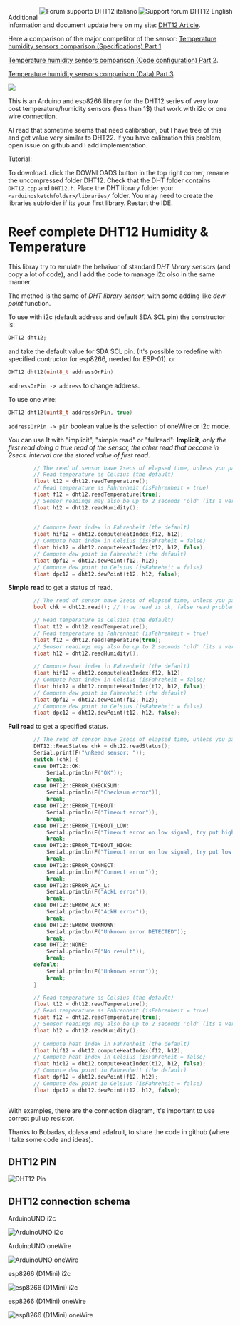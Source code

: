 
<div>
<a href="https://www.mischianti.org/forums/forum/english-support-forum/mischiantis-libraries/dht12-complete-library-adafruit-dht-clone/"><img
  src="https://github.com/xreef/LoRa_E32_Series_Library/raw/master/resources/buttonSupportForumEnglish.png" alt="Support forum DHT12 English"
   align="right"></a>
</div>
<div>
<a href="https://www.mischianti.org/forums/forum/forum-di-supporto-in-italiano/le-librerie-di-mischianti/dht12-libreria-clone-delladafruit-dht/"><img
  src="https://github.com/xreef/LoRa_E32_Series_Library/raw/master/resources/buttonSupportForumItaliano.png" alt="Forum supporto DHT12 italiano"
  align="right"></a>
</div>

Additional information and document update here on my site: [DHT12 Article](https://www.mischianti.org/2019/01/01/dht12-library-en/).

Here a comparison of the major competitor of the sensor: 
[Temperature humidity sensors comparison (Specifications) Part 1](https://www.mischianti.org/2019/07/01/temperature-humidity-sensors-comparison-settings-part-1/)

[Temperature humidity sensors comparison (Code configuration) Part 2](https://www.mischianti.org/2019/07/08/temperature-humidity-sensors-comparison-code-configuration-part-2/).

[Temperature humidity sensors comparison (Data) Part 3](https://www.mischianti.org/2019/07/16/temperature-humidity-sensors-comparison-data-part-3/).

![](https://www.mischianti.org/wp-content/uploads/2019/02/BreadBoardArduinoWeather-768x432.jpg)

This is an Arduino and esp8266 library for the DHT12 series of very low cost temperature/humidity sensors (less than 1$) that work with i2c or one wire connection.

AI read that sometime seems that need calibration, but I have tree of this and get value very similar to DHT22. If you have calibration this problem, open issue on github and I add implementation.

Tutorial: 

To download. click the DOWNLOADS button in the top right corner, rename the uncompressed folder DHT12. Check that the DHT folder contains `DHT12.cpp` and `DHT12.h`. Place the DHT library folder your `<arduinosketchfolder>/libraries/` folder. You may need to create the libraries subfolder if its your first library. Restart the IDE.

# Reef complete DHT12 Humidity & Temperature

This libray try to emulate the behaivor of standard *DHT library sensors* (and copy a lot of code), and I add the code to manage i2c olso in the same manner.

The method is the same of *DHT library sensor*, with some adding like *dew point* function.

To use with i2c (default address and default SDA SCL pin) the constructor is:
```cpp
DHT12 dht12;
```
and take the default value for SDA SCL pin. (It's possible to redefine with specified contructor for esp8266, needed for ESP-01).
or
```cpp
DHT12 dht12(uint8_t addressOrPin)
```
`addressOrPin -> address`
to change address.

To use one wire:
```cpp
DHT12 dht12(uint8_t addressOrPin, true)
```
`addressOrPin -> pin`
boolean value is the selection of oneWire or i2c mode.

You can use It with "implicit", "simple read" or "fullread":
**Implicit**, *only the first read doing a true read of the sensor, the other read that become in 2secs. interval are the stored value of first read*.
```cpp
		// The read of sensor have 2secs of elapsed time, unless you pass force parameter
		// Read temperature as Celsius (the default)
		float t12 = dht12.readTemperature();
		// Read temperature as Fahrenheit (isFahrenheit = true)
		float f12 = dht12.readTemperature(true);
		// Sensor readings may also be up to 2 seconds 'old' (its a very slow sensor)
		float h12 = dht12.readHumidity();
		
		
		// Compute heat index in Fahrenheit (the default)
		float hif12 = dht12.computeHeatIndex(f12, h12);
		// Compute heat index in Celsius (isFahreheit = false)
		float hic12 = dht12.computeHeatIndex(t12, h12, false);
		// Compute dew point in Fahrenheit (the default)
		float dpf12 = dht12.dewPoint(f12, h12);
		// Compute dew point in Celsius (isFahreheit = false)
		float dpc12 = dht12.dewPoint(t12, h12, false);

```
**Simple read** to get a status of read.
```cpp
		// The read of sensor have 2secs of elapsed time, unless you pass force parameter
		bool chk = dht12.read(); // true read is ok, false read problem

		// Read temperature as Celsius (the default)
		float t12 = dht12.readTemperature();
		// Read temperature as Fahrenheit (isFahrenheit = true)
		float f12 = dht12.readTemperature(true);
		// Sensor readings may also be up to 2 seconds 'old' (its a very slow sensor)
		float h12 = dht12.readHumidity();
		
		// Compute heat index in Fahrenheit (the default)
		float hif12 = dht12.computeHeatIndex(f12, h12);
		// Compute heat index in Celsius (isFahreheit = false)
		float hic12 = dht12.computeHeatIndex(t12, h12, false);
		// Compute dew point in Fahrenheit (the default)
		float dpf12 = dht12.dewPoint(f12, h12);
		// Compute dew point in Celsius (isFahreheit = false)
		float dpc12 = dht12.dewPoint(t12, h12, false);

```
**Full read** to get a specified status.
```cpp
		// The read of sensor have 2secs of elapsed time, unless you pass force parameter
		DHT12::ReadStatus chk = dht12.readStatus();
		Serial.print(F("\nRead sensor: "));
		switch (chk) {
		case DHT12::OK:
			Serial.println(F("OK"));
			break;
		case DHT12::ERROR_CHECKSUM:
			Serial.println(F("Checksum error"));
			break;
		case DHT12::ERROR_TIMEOUT:
			Serial.println(F("Timeout error"));
			break;
		case DHT12::ERROR_TIMEOUT_LOW:
			Serial.println(F("Timeout error on low signal, try put high pullup resistance"));
			break;
		case DHT12::ERROR_TIMEOUT_HIGH:
			Serial.println(F("Timeout error on low signal, try put low pullup resistance"));
			break;
		case DHT12::ERROR_CONNECT:
			Serial.println(F("Connect error"));
			break;
		case DHT12::ERROR_ACK_L:
			Serial.println(F("AckL error"));
			break;
		case DHT12::ERROR_ACK_H:
			Serial.println(F("AckH error"));
			break;
		case DHT12::ERROR_UNKNOWN:
			Serial.println(F("Unknown error DETECTED"));
			break;
		case DHT12::NONE:
			Serial.println(F("No result"));
			break;
		default:
			Serial.println(F("Unknown error"));
			break;
		}

		// Read temperature as Celsius (the default)
		float t12 = dht12.readTemperature();
		// Read temperature as Fahrenheit (isFahrenheit = true)
		float f12 = dht12.readTemperature(true);
		// Sensor readings may also be up to 2 seconds 'old' (its a very slow sensor)
		float h12 = dht12.readHumidity();
		
		// Compute heat index in Fahrenheit (the default)
		float hif12 = dht12.computeHeatIndex(f12, h12);
		// Compute heat index in Celsius (isFahreheit = false)
		float hic12 = dht12.computeHeatIndex(t12, h12, false);
		// Compute dew point in Fahrenheit (the default)
		float dpf12 = dht12.dewPoint(f12, h12);
		// Compute dew point in Celsius (isFahreheit = false)
		float dpc12 = dht12.dewPoint(t12, h12, false);
	
```

With examples, there are the connection diagram, it's important to use correct pullup resistor.

Thanks to Bobadas, dplasa and adafruit, to share the code in github (where I take some code and ideas).

## DHT12 PIN ##

![DHT12 Pin](https://github.com/xreef/DHT12_sensor_library/blob/master/resources/DHT12_pinout.png) 

## DHT12 connection schema ##
ArduinoUNO i2c

![ArduinoUNO i2c](https://github.com/xreef/DHT12_sensor_library/blob/master/examples/ArduinoI2CDHT12/ArduinoI2CDHT12.png)

ArduinoUNO oneWire 

![ArduinoUNO oneWire](https://github.com/xreef/DHT12_sensor_library/blob/master/examples/ArduinoOneWireDHT12/ArduinoOneWireDHT12.png)

esp8266 (D1Mini) i2c

![esp8266 (D1Mini) i2c](https://github.com/xreef/DHT12_sensor_library/blob/master/examples/esp8266I2CDHT12/esp8266I2CDHT12.png)

esp8266 (D1Mini) oneWire

![esp8266 (D1Mini) oneWire](https://github.com/xreef/DHT12_sensor_library/blob/master/examples/esp8266OneWireDHT12/esp8266OneWireDHT12.png)
